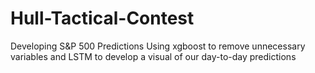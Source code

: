 # Hull-Tactical-Contest

Developing S&P 500 Predictions Using xgboost to remove unnecessary variables and LSTM to develop a visual of our day-to-day predictions
